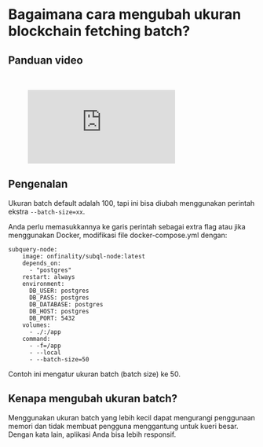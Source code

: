 # Bagaimana cara mengubah ukuran blockchain fetching batch?

## Panduan video

<br/>
<figure class="video_container">
  <iframe src="https://www.youtube.com/embed/LO_Gea_IN_s" frameborder="0" allowfullscreen="true"></iframe>
</figure>

## Pengenalan

Ukuran batch default adalah 100, tapi ini bisa diubah menggunakan perintah ekstra `--batch-size=xx`.

Anda perlu memasukkannya ke garis perintah sebagai extra flag atau jika menggunakan Docker, modifikasi file docker-compose.yml dengan:

```shell
subquery-node:
    image: onfinality/subql-node:latest
    depends_on:
      - "postgres"
    restart: always
    environment:
      DB_USER: postgres
      DB_PASS: postgres
      DB_DATABASE: postgres
      DB_HOST: postgres
      DB_PORT: 5432
    volumes:
      - ./:/app
    command:
      - -f=/app
      - --local
      - --batch-size=50

```

Contoh ini mengatur ukuran batch (batch size) ke 50.

## Kenapa mengubah ukuran batch?

Menggunakan ukuran batch yang lebih kecil dapat mengurangi penggunaan memori dan tidak membuat pengguna menggantung untuk kueri besar. Dengan kata lain, aplikasi Anda bisa lebih responsif.

